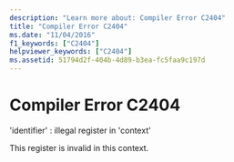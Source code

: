 ```yaml
---
description: "Learn more about: Compiler Error C2404"
title: "Compiler Error C2404"
ms.date: "11/04/2016"
f1_keywords: ["C2404"]
helpviewer_keywords: ["C2404"]
ms.assetid: 51794d2f-404b-4d89-b3ea-fc5faa9c197d
---
```

# Compiler Error C2404

'identifier' : illegal register in 'context'

This register is invalid in this context.
